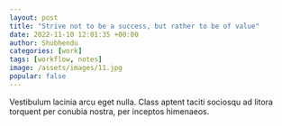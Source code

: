 ```yaml
---
layout: post
title: "Strive not to be a success, but rather to be of value"
date: 2022-11-10 12:01:35 +00:00
author: Shubhendu
categories: [work]
tags: [workflow, notes]
image: /assets/images/11.jpg
popular: false
---
```

Vestibulum lacinia arcu eget nulla. Class aptent taciti sociosqu ad litora torquent per conubia nostra, per inceptos himenaeos.